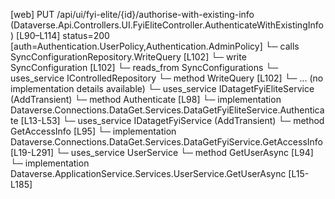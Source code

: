 [web] PUT /api/ui/fyi-elite/{id}/authorise-with-existing-info  (Dataverse.Api.Controllers.UI.FyiEliteController.AuthenticateWithExistingInfo)  [L90–L114] status=200 [auth=Authentication.UserPolicy,Authentication.AdminPolicy]
  └─ calls SyncConfigurationRepository.WriteQuery [L102]
  └─ write SyncConfiguration [L102]
    └─ reads_from SyncConfigurations
  └─ uses_service IControlledRepository<SyncConfiguration>
    └─ method WriteQuery [L102]
      └─ ... (no implementation details available)
  └─ uses_service IDatagetFyiEliteService (AddTransient)
    └─ method Authenticate [L98]
      └─ implementation Dataverse.Connections.DataGet.Services.DataGetFyiEliteService.Authenticate [L13-L53]
  └─ uses_service IDatagetFyiService (AddTransient)
    └─ method GetAccessInfo [L95]
      └─ implementation Dataverse.Connections.DataGet.Services.DataGetFyiService.GetAccessInfo [L19-L291]
  └─ uses_service UserService
    └─ method GetUserAsync [L94]
      └─ implementation Dataverse.ApplicationService.Services.UserService.GetUserAsync [L15-L185]

